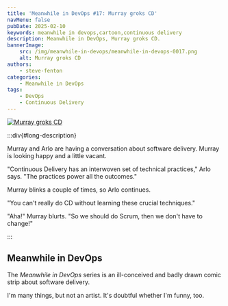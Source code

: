 ```yaml
---
title: 'Meanwhile in DevOps #17: Murray groks CD'
navMenu: false
pubDate: 2025-02-10
keywords: meanwhile in devops,cartoon,continuous delivery
description: Meanwhile in DevOps, Murray groks CD.
bannerImage:
    src: /img/meanwhile-in-devops/meanwhile-in-devops-0017.png
    alt: Murray groks CD
authors:
    - steve-fenton
categories:
    - Meanwhile in DevOps
tags:
    - DevOps
    - Continuous Delivery
---
```


<a href="#long-description">
<img src="/img/meanwhile-in-devops/meanwhile-in-devops-0017.png" alt="Murray groks CD" />
</a>

:::div{#long-description}

Murray and Arlo are having a conversation about software delivery. Murray is looking happy and a little vacant.

"Continuous Delivery has an interwoven set of technical practices," Arlo says. "The practices power all the outcomes."

Murray blinks a couple of times, so Arlo continues.

"You can't really do CD without learning these crucial techniques."

"Aha!" Murray blurts. "So we should do Scrum, then we don't have to change!"

:::

## Meanwhile in DevOps

The *Meanwhile in DevOps* series is an ill-conceived and badly drawn comic strip about software delivery.

I'm many things, but not an artist. It's doubtful whether I'm funny, too.
